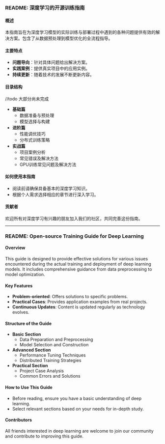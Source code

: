 ### README: 深度学习的开源训练指南

#### 概述
本指南旨在为深度学习模型的实际训练与部署过程中遇到的各种问题提供有效的解决方案。包含了从数据预处理到模型优化的全流程指导。

#### 主要特点
- **问题导向**：针对具体问题给出解决方案。
- **实践案例**：提供真实项目中的应用实例。
- **持续更新**：随着技术的发展不断更新内容。

#### 目录结构
//todo 大部分尚未完成
- **基础篇**
  - 数据准备与预处理
  - 模型选择与构建
- **进阶篇**
  - 性能调优技巧
  - 分布式训练策略
- **实战篇**
  - 项目案例分析
  - 常见错误及解决方法
  - GPU训练常见问题及解决方法

#### 如何使用本指南
- 阅读前请确保具备基本的深度学习知识。
- 根据个人需求选择相应的章节进行深入学习。

#### 贡献者
欢迎所有对深度学习有兴趣的朋友加入我们的社区，共同完善这份指南。

---

### README: Open-source Training Guide for Deep Learning

#### Overview
This guide is designed to provide effective solutions for various issues encountered during the actual training and deployment of deep learning models. It includes comprehensive guidance from data preprocessing to model optimization.

#### Key Features
- **Problem-oriented**: Offers solutions to specific problems.
- **Practical Cases**: Provides application examples from real projects.
- **Continuous Updates**: Content is updated regularly as technology evolves.

#### Structure of the Guide
- **Basic Section**
  - Data Preparation and Preprocessing
  - Model Selection and Construction
- **Advanced Section**
  - Performance Tuning Techniques
  - Distributed Training Strategies
- **Practical Section**
  - Project Case Analysis
  - Common Errors and Solutions

#### How to Use This Guide
- Before reading, ensure you have a basic understanding of deep learning.
- Select relevant sections based on your needs for in-depth study.

#### Contributors
All friends interested in deep learning are welcome to join our community and contribute to improving this guide.